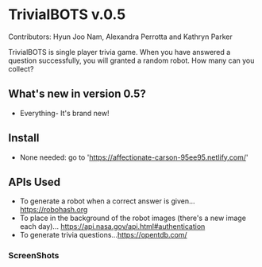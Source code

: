 # TrivialBOTS v.0.5

Contributors: Hyun Joo Nam, Alexandra Perrotta and Kathryn Parker

TrivialBOTS is single player trivia game. When you have answered a question successfully, you will granted a random robot. How many can you collect?

## What's new in version 0.5?

* Everything- It's brand new!

## Install

* None needed: go to 'https://affectionate-carson-95ee95.netlify.com/'


## APIs Used

* To generate a robot when a correct answer is given... https://robohash.org
* To place in the background of the robot images (there's a new image each day)... https://api.nasa.gov/api.html#authentication
* To generate trivia questions...https://opentdb.com/

### ScreenShots


